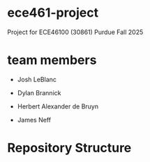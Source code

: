 # ece461-project
Project for ECE46100 (30861) Purdue Fall 2025

# team members
- Josh LeBlanc

- Dylan Brannick

- Herbert Alexander de Bruyn

- James Neff

# Repository Structure
